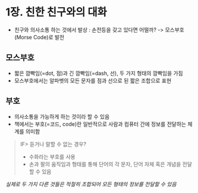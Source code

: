 # 1장. 친한 친구와의 대화
- 친구와 의사소통 하는 것에서 발상 : 손전등을 갖고 있다면 어떨까? -> 모스부호(Morse Code)로 발전


## 모스부호
- 짧은 깜빡임(=dot, 점)과 긴 깜빡임(=dash, 선), 두 가지 형태의 깜빡임을 가짐
- 모스부호에서는 알파벳의 모든 문자를 점과 선으로 된 짧은 조합으로 표현


## 부호
- 의사소통을 가능하게 하는 것이라 할 수 있음
- 책에서는 부호(=코드, code)란 일반적으로 사람과 컴퓨터 간에 정보를 전달하는 체계를 의미함



> IF> 듣거나 말할 수 없는 경우?
> - 수화라는 부호를 사용
> - 손과 팔의 움직임과 형태를 통해 단어의 각 문자, 단어 자체 혹은 개념을 전달할 수 있음


*실제로 두 가지 다른 것들은 적절히 조합되어 모든 형태의 정보를 전달할 수 있음*
